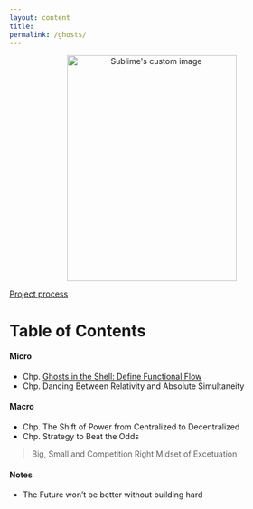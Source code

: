 ```yaml
---
layout: content
title: 
permalink: /ghosts/
---
```


<p align="center">
  <img width="300" height="400" src="https://c1.staticflickr.com/5/4796/38914698780_ac39eb41f4_b.jpg" alt="Sublime's custom image"/>
</p>

[Project process](https://github.com/allenleein/brains/projects/15)

# Table of Contents


#### Micro

* Chp. [Ghosts in the Shell: Define Functional Flow](https://allenleein.github.io/brains/2018/03/defining-functional-flow)
* Chp. Dancing Between Relativity and Absolute Simultaneity

#### Macro

* Chp. The Shift of Power from Centralized to Decentralized
* Chp. Strategy to Beat the Odds
> Big, Small and Competition
> Right Midset of Excetuation

#### Notes 

* The Future won’t be better without building hard 




